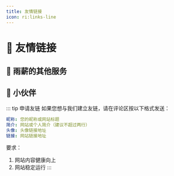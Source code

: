 ```yaml
---
title: 友情链接
icon: ri:links-line
---
```


# 🤝 友情链接

## 🌟 雨薪的其他服务

<VPCard
  title="雨薪博客"
  desc="免费资源站"
  logo="/logo.ico"
  link="https://www.wzxwv.cn"
  background="/img/sky-height.jpg"
/>

## 🌈 小伙伴

<VPCard
  title="腾讯机器人管理平台"
  desc="QQ机器人官方管理平台"
  logo="https://qq-mini-app-1251316161.cos.ap-guangzhou.myqcloud.com/images/Production/qq-platform-illustration.png"
  link="https://q.qq.com"
/>

<VPCard
  title="TRSS 脚本文档"
  desc="强大的 QQ 机器人部署脚本"
  logo="https://trss.me/苏半夏Q.png"
  link="https://trss.me"
/>

<VPCard
  title="橙子Wiki"
  desc="机器人以及我的世界服务器指令使用教程"
  logo="https://orange-wiki-io.vercel.app/logo.ico"
  link="https://orange-wiki-io.vercel.app"
/>

::: tip 申请友链
如果您想与我们建立友链，请在评论区按以下格式发送：

```yaml
昵称: 您的昵称或网站标题
简介: 网站或个人简介（建议不超过两行）
头像: 头像链接地址
链接: 网站链接地址
```

要求：
1. 网站内容健康向上
2. 网站稳定运行
::: 